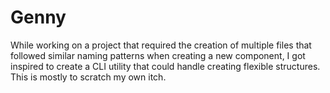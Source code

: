 # Genny

While working on a project that required the creation of multiple files that
followed similar naming patterns when creating a new component, I got inspired
to create a CLI utility that could handle creating flexible structures. This is
mostly to scratch my own itch.
